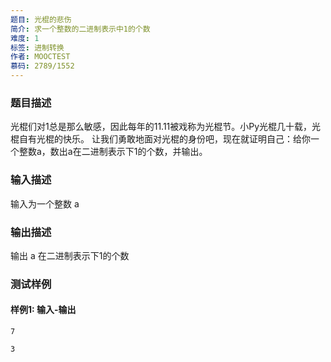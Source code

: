 ```yaml
---
题目: 光棍的悲伤
简介: 求一个整数的二进制表示中1的个数
难度: 1
标签: 进制转换
作者: MOOCTEST
慕码: 2789/1552
---
```


### 题目描述

光棍们对1总是那么敏感，因此每年的11.11被戏称为光棍节。小Py光棍几十载，光棍自有光棍的快乐。
让我们勇敢地面对光棍的身份吧，现在就证明自己：给你一个整数a，数出a在二进制表示下1的个数，并输出。

### 输入描述

输入为一个整数 a

### 输出描述

输出 a 在二进制表示下1的个数

### 测试样例

#### 样例1: 输入-输出

```
7
```

```
3
```

